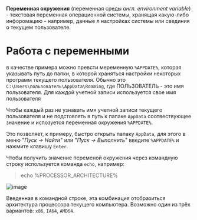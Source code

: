 **Переменная окружения** (переменная среды *англ. environment variable*) - текстовая переменная операционной системы, хранящая какую-либо инфоромацию - например, данные л настройках системы или свединия о текущем пользователе. 

# Работа с переменными 
в качестве примера можно превсти меременную `%APPDATE%`, которая указывать путь до папки, в которой храняться настройки некоторых программ текущего пользователя. Обычно это `C:\Users\пользователь\AppData\Roaming`, где ПОЛЬЗОВАТЕЛЬ - это имя пользователя. Для каждой учетной записи используется свое имя пользователя

Чтобы каждый раз не узнавать имя учетной записи текущего пользователя и не подстовлять в путь к папаке `AppData` соотвествующее значение и испозуется переменная окружения `%APPDATE%`.

Это позволяет, к примеру, быстро открыть папаку `AppData`, для этого в меню "*Пуск -> Найти*" или "*Пуск -> Выполнить*" введите `%APPDATE%`   и нажмите клавишу `Enter`.

Чтобы получить значение переменой окружения через командную строку используется команда `echo`, например:
> echo %PROCESSOR_ARCHITECTURE%

![image](https://user-images.githubusercontent.com/89955519/132613272-1715b611-a3d9-45e2-8a71-79715d3f6a10.png)

Введенная в командной строке, эта комбинация отобразиться архитектура процессора текущего компьютера. Возможно один из трёх вариантов:  `x86`, `IA64`, `AMD64`.
